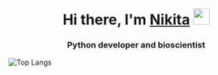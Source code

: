 <h1 align="center">Hi there, I'm <a href="https://hukumabob.github.io/" target="_blank">Nikita</a> 
<img src="https://github.com/blackcater/blackcater/raw/main/images/Hi.gif" height="32"/></h1>
<h3 align="center">Python developer and bioscientist</h3>

![Top Langs](https://github-readme-stats.vercel.app/api/top-langs/?username=HukumaBob&hide_progress=false)

